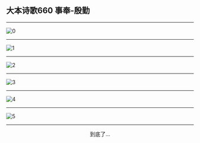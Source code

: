 
## 大本诗歌660 事奉-殷勤
        
<div id="aplayer0"></div>

---

<img alt="0" data-original="https://cdn.jsdelivr.net/gh/k34869/shi/data/d0658/0">

---

<img alt="1" data-original="https://cdn.jsdelivr.net/gh/k34869/shi/data/d0658/1">

---

<img alt="2" data-original="https://cdn.jsdelivr.net/gh/k34869/shi/data/d0658/2">

---

<img alt="3" data-original="https://cdn.jsdelivr.net/gh/k34869/shi/data/d0658/3">

---

<img alt="4" data-original="https://cdn.jsdelivr.net/gh/k34869/shi/data/d0658/4">

---

<img alt="5" data-original="https://cdn.jsdelivr.net/gh/k34869/shi/data/d0658/5">

---

<p style="text-align: center">到底了...</p>

<script src="/js/dist-view.js"></script>

<script>
MAIN.id = 'd0658';
        
const ap0 = new APlayer({
    container: document.getElementById('aplayer0'),
    volume: 1,
    loop: 'none',
    preload: 'none',
    audio: [{
        name: '大本诗歌660.mp3',
        artist: '大本诗歌',
        url: 'https://res.wx.qq.com/voice/getvoice?mediaid=MzI0NTk3MDM5M18yMjQ3NDk2MDc3',
        cover: '/favicon'
    }]
});
</script>
